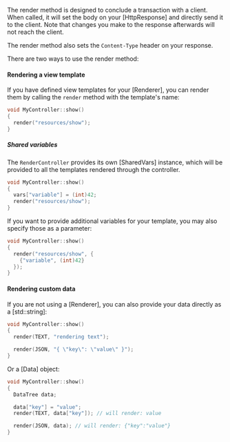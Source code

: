 The render method is designed to conclude a transaction with a client. When called, it will set the body on your [HttpResponse] and directly send it to the client. Note that changes you make to the response afterwards will not reach the client.

The render method also sets the `Content-Type` header on your response.

There are two ways to use the render method:

#### Rendering a view template

If you have defined view templates for your [Renderer], you can render them by calling the `render` method with the template's name:

```c++
void MyController::show()
{
  render("resources/show");
}
```

##### Shared variables

The `RenderController` provides its own [SharedVars] instance, which will be provided to all the templates rendered through the controller.

```c++
void MyController::show()
{
  vars["variable"] = (int)42;
  render("resources/show");
}
```

If you want to provide additional variables for your template, you may also specify those as a parameter:

```c++
void MyController::show()
{
  render("resources/show", {
    {"variable", (int)42}
  });
}
```

#### Rendering custom data

If you are not using a [Renderer], you can also provide your data directly as a [std::string]:

```c++
void MyController::show()
{
  render(TEXT, "rendering text");

  render(JSON, "{ \"key\": \"value\" }");
}
```

Or a [Data] object:

```c++
void MyController::show()
{
  DataTree data;

  data["key"] = "value";
  render(TEXT, data["key"]); // will render: value

  render(JSON, data); // will render: {"key":"value"}
}
```

